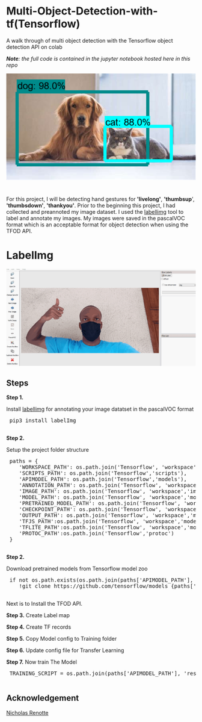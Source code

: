 # Multi-Object-Detection-with-tf(Tensorflow)
A walk through of multi object detection with the Tensorflow object detection API on colab

<i><b>Note</b>: the full code is contained in the jupyter notebook hosted here in this repo</i>
<div>
 <span align="left">
  <img width="600" heigt="300" src="https://github.com/Nnamaka/multi-object-detection-with-tf/blob/main/catdog.png">
</span>

 #
 For this project, I will be detecting hand gestures for <b>'livelong'</b>, <b>'thumbsup</b>', <b>'thumbsdown'</b>, <b>'thankyou'</b>.
 Prior to the beginning this project, I had collected and preannoted my image dataset. 
 I used the <a href="https://github.com/tzutalin/labelImg">labellimg</a> tool to label and annotate my images.
 My images were saved in the pascalVOC format which is an acceptable format for object detection when using the TFOD API.

 
 
 # LabelImg
 <p align="center">
  <img src="https://github.com/Nnamaka/multi-object-detection-with-tf/blob/main/annotate%20(2).gif">
</p>

 
 
 ## Steps
 <b>Step 1.</b>
 
 Install <a href="https://github.com/tzutalin/labelImg">labellimg</a> for annotating your image datatset in the pascalVOC format
 <pre>
 pip3 install labelImg
 </pre>

 <b>Step 2.</b>
 
 Setup the project folder structure
 <pre>
 paths = {
    'WORKSPACE_PATH': os.path.join('Tensorflow', 'workspace'),
    'SCRIPTS_PATH': os.path.join('Tensorflow','scripts'),
    'APIMODEL_PATH': os.path.join('Tensorflow','models'),
    'ANNOTATION_PATH': os.path.join('Tensorflow', 'workspace','annotations'),
    'IMAGE_PATH': os.path.join('Tensorflow', 'workspace','images'),
    'MODEL_PATH': os.path.join('Tensorflow', 'workspace','models'),
    'PRETRAINED_MODEL_PATH': os.path.join('Tensorflow', 'workspace','pre-trained-models'),
    'CHECKPOINT_PATH': os.path.join('Tensorflow', 'workspace','models',CUSTOM_MODEL_NAME), 
    'OUTPUT_PATH': os.path.join('Tensorflow', 'workspace','models',CUSTOM_MODEL_NAME, 'export'), 
    'TFJS_PATH':os.path.join('Tensorflow', 'workspace','models',CUSTOM_MODEL_NAME, 'tfjsexport'), 
    'TFLITE_PATH':os.path.join('Tensorflow', 'workspace','models',CUSTOM_MODEL_NAME, 'tfliteexport'), 
    'PROTOC_PATH':os.path.join('Tensorflow','protoc')
 }
 </pre>

 
 <b>Step 2.</b>
 
 Download pretrained models from Tensorflow model zoo
 <pre>
 if not os.path.exists(os.path.join(paths['APIMODEL_PATH'], 'research', 'object_detection')):
    !git clone https://github.com/tensorflow/models {paths['APIMODEL_PATH']}
 </pre>
 
 
Next is to Install the TFOD API.

 
  <b>Step 3.</b>
 Create Label map
 
 
 <b>Step 4.</b>
  Create TF records
 
 
  <b>Step 5.</b>
 Copy Model config to Training folder
 
 
  <b>Step 6.</b>
 Update config file for Transfer Learning
 
 
  <b>Step 7.</b>
 Now train The Model 
 <pre>
 TRAINING_SCRIPT = os.path.join(paths['APIMODEL_PATH'], 'research', 'object_detection', 'model_main_tf2.py')
 </pre>

 ## Acknowledgement
 
 <a href="https://github.com/nicknochnack"> Nicholas Renotte </a>
 
 
